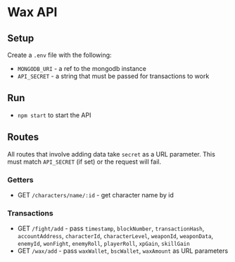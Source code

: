 # Wax API

## Setup

Create a `.env` file with the following:

- `MONGODB_URI` - a ref to the mongodb instance
- `API_SECRET` - a string that must be passed for transactions to work

## Run

- `npm start` to start the API

## Routes

All routes that involve adding data take `secret` as a URL parameter. This must match `API_SECRET` (if set) or the request will fail.

### Getters

- GET `/characters/name/:id` - get character name by id

### Transactions

- GET `/fight/add` - pass `timestamp`, `blockNumber`, `transactionHash`, `accountAddress`, `characterId`, `characterLevel`, `weaponId`, `weaponData`, `enemyId`, `wonFight`, `enemyRoll`, `playerRoll`, `xpGain`, `skillGain`
- GET `/wax/add` - pass `waxWallet`, `bscWallet`, `waxAmount` as URL parameters